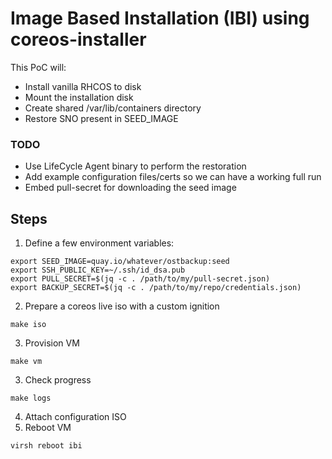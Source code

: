 # Image Based Installation (IBI) using coreos-installer

This PoC will:
- Install vanilla RHCOS to disk
- Mount the installation disk
- Create shared /var/lib/containers directory
- Restore SNO present in SEED_IMAGE

### TODO
- Use LifeCycle Agent binary to perform the restoration
- Add example configuration files/certs so we can have a working full run
- Embed pull-secret for downloading the seed image

## Steps
1. Define a few environment variables:
```
export SEED_IMAGE=quay.io/whatever/ostbackup:seed
export SSH_PUBLIC_KEY=~/.ssh/id_dsa.pub
export PULL_SECRET=$(jq -c . /path/to/my/pull-secret.json)
export BACKUP_SECRET=$(jq -c . /path/to/my/repo/credentials.json)
```

2. Prepare a coreos live iso with a custom ignition
```
make iso
```

3. Provision VM
```
make vm
```

3. Check progress
```
make logs
```

4. Attach configuration ISO
5. Reboot VM
```
virsh reboot ibi
```
